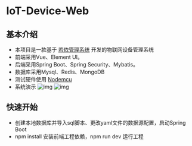 # IoT-Device-Web
## 基本介绍
* 本项目是一款基于 [若依管理系统](http://www.ruoyi.vip/) 开发的物联网设备管理系统
* 前端采用Vue、Element UI。
* 后端采用Spring Boot、Spring Security、Mybatis。
* 数据库采用Mysql、Redis、MongoDB
* 测试硬件使用 [Nodemcu](http://www.nodemcu.com/index_cn.html)
* 系统演示
![img](https://github.com/emplyyy/IoT-Device-Web/tree/main/frontend/img/login.png)
![img](https://github.com/emplyyy/IoT-Device-Web/tree/main/frontend/img/manage.png)
## 快速开始
* 创建本地数据库并导入sql脚本、更改yaml文件的数据源配置，启动Spring Boot
* npm install 安装前端工程依赖，npm run dev 运行工程
